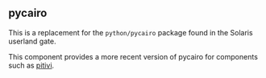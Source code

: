 ## pycairo

This is a replacement for the `python/pycairo` package found in the
Solaris userland gate.

This component provides a more recent version of pycairo for
components such as [pitivi](../../desktop/pitivi).
